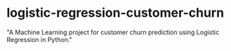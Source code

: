 # logistic-regression-customer-churn
 "A Machine Learning project for customer churn prediction using Logistic Regression in Python."
